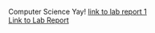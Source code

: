 Computer Science Yay!
[link to lab report 1](https://santiago-duque.github.io/cse15l-lab-reports/germanshepherd.html)  
[Link to Lab Report](https://github.com/Santiago-Duque/cse15l-lab-reports/LabReport1.html)
